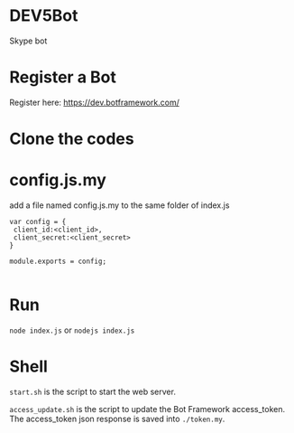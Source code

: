 # DEV5Bot
Skype bot

# Register a Bot

Register here: https://dev.botframework.com/ 

# Clone the codes

# config.js.my
add a file named config.js.my to the same folder of index.js
```
var config = {
 client_id:<client_id>,
 client_secret:<client_secret>
}

module.exports = config;


```
# Run

`node index.js` or `nodejs index.js`

# Shell

`start.sh` is the script to start the web server.

`access_update.sh` is the script to update the Bot Framework access_token. The access_token json response is saved into `./token.my`.

